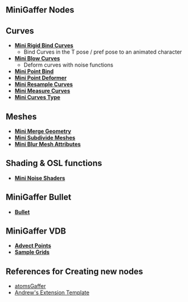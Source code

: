 ## MiniGaffer Nodes

## Curves

* [**Mini Rigid Bind Curves**](MiniGaffer/MiniCurvesRigidBind.md)
    * Bind Curves in the T pose / pref pose to an animated character
* [**Mini Blow Curves**](MiniGaffer/MiniBlowCurves.md)
    * Deform curves with noise functions
* [**Mini Point Bind**](MiniGaffer/MiniPointBind.md)
* [**Mini Point Deformer**](MiniGaffer/MiniPointDeformer.md)
* [**Mini Resample Curves**](MiniGaffer/CurveResample.md)
* [**Mini Measure Curves**](MiniGaffer/CurveLength.md)
* [**Mini Curves Type**](CurvesTypes.md)

## Meshes

* [**Mini Merge Geometry**](MiniGaffer/GeometryMerge.md)
* [**Mini Subdivide Meshes**](MiniGaffer/SubdivideMesh.md)
* [**Mini Blur Mesh Attributes**](MiniGaffer/BlurMeshAttributes.md)

## Shading & OSL functions

* [**Mini Noise Shaders**](MiniGaffer/NoiseShaders.md)

## MiniGaffer Bullet

* [**Bullet**](MiniGafferBullet/Bullet.md)

## MiniGaffer VDB

* [**Advect Points**](MiniGafferVDB/AdvectPoints.md)
* [**Sample Grids**](MiniGafferVDB/SampleGrids.md)

## References for Creating new nodes

* [atomsGaffer](https://github.com/Toolchefs/atomsGaffer)
* [Andrew's Extension Template](https://github.com/andrewkaufman/gafferExtensionDemo)